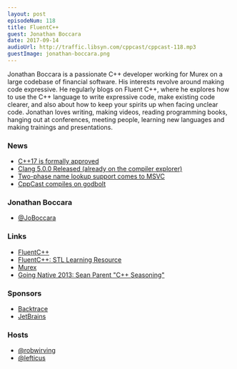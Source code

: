 ```yaml
---
layout: post
episodeNum: 118
title: FluentC++
guest: Jonathan Boccara
date: 2017-09-14
audioUrl: http://traffic.libsyn.com/cppcast/cppcast-118.mp3
guestImage: jonathan-boccara.png
---
```


Jonathan Boccara is a passionate C++ developer working for Murex on a large codebase of financial software. His interests revolve around making code expressive.
He regularly blogs on Fluent C++, where he explores how to use the C++ language to write expressive code, make existing code clearer, and also about how to keep your spirits up when facing unclear code.
Jonathan loves writing, making videos, reading programming books, hanging out at conferences, meeting people, learning new languages and making trainings and presentations.

### News ###

 - [C++17 is formally approved](https://herbsutter.com/2017/09/06/c17-is-formally-approved/)
 - [Clang 5.0.0 Released (already on the compiler explorer) ](http://releases.llvm.org/5.0.0/tools/clang/docs/ReleaseNotes.html)
 - [Two-phase name lookup support comes to MSVC](https://blogs.msdn.microsoft.com/vcblog/2017/09/11/two-phase-name-lookup-support-comes-to-msvc/)
 - [CppCast compiles on godbolt](http://godbolt.org/g/pqkxfY)
 
### Jonathan Boccara ###

 - [@JoBoccara](https://twitter.com/JoBoccara)

### Links ###

 - [FluentC++](http://www.fluentcpp.com/)
 - [FluentC++: STL Learning Resource](https://www.fluentcpp.com/stl/)
 - [Murex](https://www.murex.com/)
 - [Going Native 2013: Sean Parent "C++ Seasoning"](https://channel9.msdn.com/Events/GoingNative/2013/Cpp-Seasoning)

### Sponsors ###

- [Backtrace](https://www.backtrace.io/cppcast)
- [JetBrains](https://www.jetbrains.com/cpp/?utm_source=cppcast&utm_medium=podcast&utm_content=cppcast-podcast&utm_campaign=cpp)

### Hosts ###

- [@robwirving](https://twitter.com/robwirving)
- [@lefticus](https://twitter.com/lefticus)